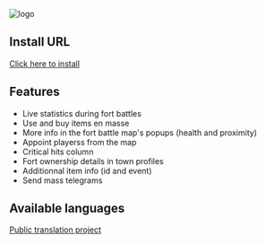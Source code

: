 ![logo](https://thathankatw.github.io/TW-Toolkit/logo.png)

## Install URL

[Click here to install](https://thathankatw.github.io/TW-Toolkit/twtoolkit.user.js)

## Features

* Live statistics during fort battles
* Use and buy items en masse
* More info in the fort battle map's popups (health and proximity)
* Appoint playerss from the map
* Critical hits column
* Fort ownership details in town profiles
* Additionnal item info (id and event)
* Send mass telegrams

## Available languages

[Public translation project](https://poeditor.com/join/project/NvIk7owPEM)
